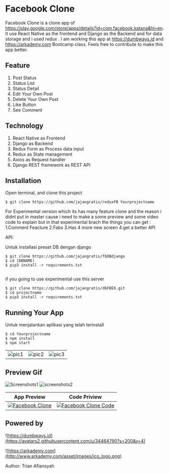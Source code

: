 # Facebook Clone

Facebook Clone is a clone app of https://play.google.com/store/apps/details?id=com.facebook.katana&hl=en. It use React Native as the frontend and Django as the Backend and for data storage and i used redux . I am working this app at https://dumbways.id and https://arkademy.com Bootcamp class. Feels free to contribute to make this app better.


## Feature

1. Post Status
2. Status List
3. Status Detail
4. Edit Your Own Post
5. Delete Your Own Post
6. Like Button
7. See Comment

## Technology

1. React Native as Frontend
2. Django as Backend
3. Redux Form as Process data input
4. Redux as State management
5. Axios as Request handler
6. Django REST framework as REST API

## Installation 

Open terminal, and clone this project
```
$ git clone https://github.com/jajangratis/reduxFB Yourprojectname
```
For Experimental version which its has many feature
clone and the reason i didnt put in master cause i need to make a some preview and some video code to explain
but in that experimental brach the things you can get :
1.Comment Feacture
2.Fabs
3.Has 4 more new screen 
4.get a better API

API:

Untuk installasi preset DB dengan django
```
$ git clone https://github.com/jajangratis/fbDBdjango
$ cd (DBNAME)
$ pip3 install -r requirements.txt


```
if you going to use experimental use this server

```
$ git clone https://github.com/jajangratis/dbFBEX.git
$ cd projectname
$ pip3 install -r requirements.txt
```


## Running Your App

Untuk menjalankan aplikasi yang telah terinstall
```
$ cd Yourprojectname
$ npm install
$ npm start
```


|               |               |              |
| ------------- | ------------- |------------- |
| ![pic1](https://i.imgur.com/VtaxC0j.png)  | ![pic2](https://i.imgur.com/mppFIXG.png) | ![pic3](https://i.imgur.com/a63fvHW.png)|


## Preview Gif

![Screenshots1](https://i.imgur.com/iH6GfXF.gif)
![screenshots2](https://i.imgur.com/C4NNNk1.gif)


| App Preview              | Code Priview              |
| ------------- | ------------- |
| [![Facebook Clone](https://www.youtube.com/yt/about/media/images/brand-resources/icons/YouTube-icon-our_icon.png)](https://youtu.be/ASSK774NV0o)  | [![Facebook Clone Code](https://www.youtube.com/yt/about/media/images/brand-resources/icons/YouTube-icon-our_icon.png)](https://youtu.be/A6QFqkbhImg)  | 


## Powered by

![https://dumbways.id](https://avatars2.githubusercontent.com/u/34464790?s=200&v=4)

![https://arkademy.com](http://www.arkademy.com/asset/images/ico_logo.png)

Author: Trian Afiansyah

